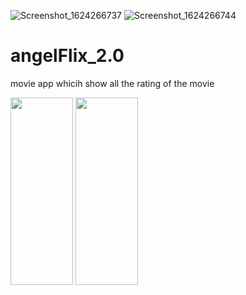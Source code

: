 ![Screenshot_1624266737]()
![Screenshot_1624266744]()
# angelFlix_2.0
movie app whicih show all the rating of the movie 


<img src="https://user-images.githubusercontent.com/56149022/122740176-59050180-d2a1-11eb-97d9-e6eb829fd5e2.png" width="100" height="300">



<img src = "https://user-images.githubusercontent.com/56149022/122740186-5b675b80-d2a1-11eb-86bc-d9eef72bb47e.png" width ="100" height ="300" >
